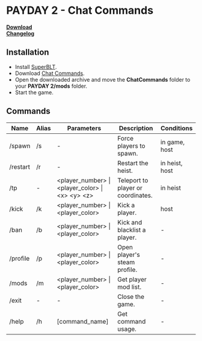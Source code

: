 # PAYDAY 2 - Chat Commands

**[Download](https://www.unknowncheats.me/forum/payday-2-a/430858-chat-commands.html)**<br>
**[Changelog](https://github.com/pierre-josselin/payday-2-chat-commands/blob/master/CHANGELOG.md)**

## Installation

- Install [SuperBLT](https://superblt.znix.xyz/).
- Download [Chat Commands](https://www.unknowncheats.me/forum/payday-2-a/430858-chat-commands.html).
- Open the downloaded archive and move the **ChatCommands** folder to your **PAYDAY 2/mods** folder.
- Start the game.

## Commands

| Name     | Alias | Parameters                                          | Description                        | Conditions     |
|----------|-------|-----------------------------------------------------|------------------------------------|----------------|
| /spawn   | /s    | -                                                   | Force players to spawn.            | in game, host  |
| /restart | /r    | -                                                   | Restart the heist.                 | in heist, host |
| /tp      | -     | <player_number> \| <player_color> \| \<x> \<y> \<z> | Teleport to player or coordinates. | in heist       |
| /kick    | /k    | <player_number> \| <player_color>                   | Kick a player.                     | host           |
| /ban     | /b    | <player_number> \| <player_color>                   | Kick and blacklist a player.       | -              |
| /profile | /p    | <player_number> \| <player_color>                   | Open player's steam profile.       | -              |
| /mods    | /m    | <player_number> \| <player_color>                   | Get player mod list.               | -              |
| /exit    | -     | -                                                   | Close the game.                    | -              |
| /help    | /h    | [command_name]                                      | Get command usage.                 | -              |